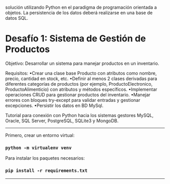 solución utilizando Python en el paradigma de programación orientada a objetos. La persistencia de los datos deberá realizarse en una base de datos SQL. 
# Desafío 1: Sistema de Gestión de Productos

Objetivo: Desarrollar un sistema para manejar productos en un inventario.

Requisitos:
    •Crear una clase base Producto con atributos como nombre, precio, cantidad en stock, etc.
    •Definir al menos 2 clases derivadas para diferentes categorías de productos (por ejemplo, ProductoElectronico, ProductoAlimenticio) con atributos y métodos específicos.
    •Implementar operaciones CRUD para gestionar productos del inventario.
    •Manejar errores con bloques try-except para validar entradas y gestionar excepciones.
    •Persistir los datos en BD MySql.

Tutorial para conexión con Python hacia los sistemas gestores MySQL, Oracle, SQL Server, PostgreSQL, SQLite3 y MongoDB.

<hr/>

Primero, crear un entorno virtual:
### `python -m virtualenv venv`

Para instalar los paquetes necesarios:
### `pip install -r requirements.txt`

<hr/>
